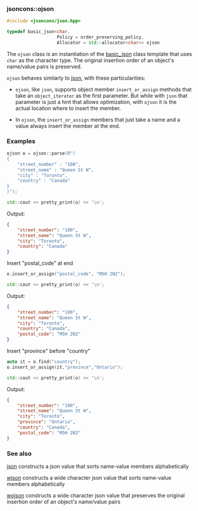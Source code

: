 ### jsoncons::ojson

```cpp
#include <jsoncons/json.hpp>

typedef basic_json<char,
                   Policy = order_preserving_policy,
                   Allocator = std::allocator<char>> ojson
```
The `ojson` class is an instantiation of the [basic_json](basic_json.md) class template that uses `char` as the character type. The original insertion order of an object's name/value pairs is preserved. 


`ojson` behaves similarly to [json](json.md), with these particularities:

- `ojson`, like `json`, supports object member `insert_or_assign` methods that take an `object_iterator` as the first parameter. But while with `json` that parameter is just a hint that allows optimization, with `ojson` it is the actual location where to insert the member.

- In `ojson`, the `insert_or_assign` members that just take a name and a value always insert the member at the end.

### Examples
```cpp
ojson o = ojson::parse(R"(
{
    "street_number" : "100",
    "street_name" : "Queen St W",
    "city" : "Toronto",
    "country" : "Canada"
}
)");

std::cout << pretty_print(o) << '\n';
```
Output:
```json
{
    "street_number": "100",
    "street_name": "Queen St W",
    "city": "Toronto",
    "country": "Canada"
}
```
Insert "postal_code" at end
```cpp
o.insert_or_assign("postal_code", "M5H 2N2");

std::cout << pretty_print(o) << '\n';
```
Output:
```json
{
    "street_number": "100",
    "street_name": "Queen St W",
    "city": "Toronto",
    "country": "Canada",
    "postal_code": "M5H 2N2"
}
```
Insert "province" before "country"
```cpp
auto it = o.find("country");
o.insert_or_assign(it,"province","Ontario");

std::cout << pretty_print(o) << '\n';
```
Output:
```json
{
    "street_number": "100",
    "street_name": "Queen St W",
    "city": "Toronto",
    "province": "Ontario",
    "country": "Canada",
    "postal_code": "M5H 2N2"
}
```

### See also

[json](json.md) constructs a json value that sorts name-value members alphabetically  

[wjson](wjson.md) constructs a wide character json value that sorts name-value members alphabetically  

[wojson](wojson.md) constructs a wide character json value that preserves the original insertion order of an object's name/value pairs  


